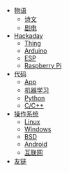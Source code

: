 - [物语]()
  - [诗文](wuyu/artical/)
  - [剧电](wuyu/movie/)
- [Hackaday]()
  - [Thing](hackaday/thing/)
  - [Arduino](hackaday/arduino/)
  - [ESP](hackaday/esp/)
  <!-- - [Esp 8266](hackaday/esp8266/) -->
  <!-- - [Esp 32](hackaday/esp32/) -->
  - [Raspberry Pi](hackaday/raspi/)
- [代码]()
  - [App](code/app/)
  - [机器学习](code/ml/)
  - [Python](code/python/)
  - [C/C++](code/cpp/)
  <!-- - [Git](code/git/) -->
  <!-- - [js](code/js/) -->
- [操作系统]()
  - [Linux](os/linux/)
  - [Windows](os/win/)
  - [BSD](os/bsd/)
  - [Android](os/android/)
  - [互联网](os/network/)
- [友链](link)
